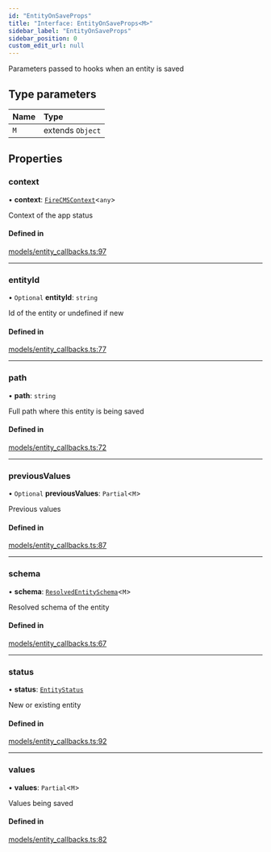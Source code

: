 ```yaml
---
id: "EntityOnSaveProps"
title: "Interface: EntityOnSaveProps<M>"
sidebar_label: "EntityOnSaveProps"
sidebar_position: 0
custom_edit_url: null
---
```


Parameters passed to hooks when an entity is saved

## Type parameters

| Name | Type |
| :------ | :------ |
| `M` | extends `Object` |

## Properties

### context

• **context**: [`FireCMSContext`](FireCMSContext)<`any`\>

Context of the app status

#### Defined in

[models/entity_callbacks.ts:97](https://github.com/Camberi/firecms/blob/2d60fba/src/models/entity_callbacks.ts#L97)

___

### entityId

• `Optional` **entityId**: `string`

Id of the entity or undefined if new

#### Defined in

[models/entity_callbacks.ts:77](https://github.com/Camberi/firecms/blob/2d60fba/src/models/entity_callbacks.ts#L77)

___

### path

• **path**: `string`

Full path where this entity is being saved

#### Defined in

[models/entity_callbacks.ts:72](https://github.com/Camberi/firecms/blob/2d60fba/src/models/entity_callbacks.ts#L72)

___

### previousValues

• `Optional` **previousValues**: `Partial`<`M`\>

Previous values

#### Defined in

[models/entity_callbacks.ts:87](https://github.com/Camberi/firecms/blob/2d60fba/src/models/entity_callbacks.ts#L87)

___

### schema

• **schema**: [`ResolvedEntitySchema`](../types/ResolvedEntitySchema)<`M`\>

Resolved schema of the entity

#### Defined in

[models/entity_callbacks.ts:67](https://github.com/Camberi/firecms/blob/2d60fba/src/models/entity_callbacks.ts#L67)

___

### status

• **status**: [`EntityStatus`](../types/EntityStatus)

New or existing entity

#### Defined in

[models/entity_callbacks.ts:92](https://github.com/Camberi/firecms/blob/2d60fba/src/models/entity_callbacks.ts#L92)

___

### values

• **values**: `Partial`<`M`\>

Values being saved

#### Defined in

[models/entity_callbacks.ts:82](https://github.com/Camberi/firecms/blob/2d60fba/src/models/entity_callbacks.ts#L82)
